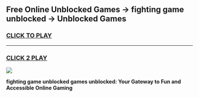 
## Free Online Unblocked Games → fighting game unblocked → Unblocked Games
<h3>
<a href="https://premium.freeplayer.one?title=fighting_game_unblocked&ref=21F">CLICK TO PLAY</a></h3>
<hr>

<h3>
<a href="https://premium.freeplayer.one?title=fighting_game_unblocked&ref=21F">CLICK 2 PLAY</a>
  
</h3>

<a href="https://premium.freeplayer.one?title=fighting_game_unblocked&ref=21F/"><img src="https://clearcache.store/games.png"></a>


**fighting game unblocked games unblocked: Your Gateway to Fun and Accessible Online Gaming**
